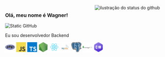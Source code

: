 <img align='right' src="https://github-readme-stats.vercel.app/api?username=wagner333&show_icons=true&title_color=783c00&text_color=af552e&icon_color=783c00&bg_color=f8efd4&cache_seconds=2300" alt="ilustração do status do github">

### Olá, meu nome é Wagner!

<img src="https://img.shields.io/static/v1?label=Overview&message=wagner333&color=f8efd4&style=for-the-badge&logo=GitHub" alt="Static GitHub">

<p>Eu sou desenvolvedor Backend</p>
<p>
<code><img height="32" src="https://raw.githubusercontent.com/github/explore/main/topics/php/php.png" alt="PHP"/></code>
<code><img height="32" src="https://raw.githubusercontent.com/github/explore/main/topics/javascript/javascript.png" alt="JavaScript"/></code>
<code><img height="32" src="https://raw.githubusercontent.com/github/explore/main/topics/typescript/typescript.png" alt="TypeScript"/></code>
<code><img height="32" src="https://raw.githubusercontent.com/github/explore/main/topics/nodejs/nodejs.png" alt="Node.js"/></code>
<code><img height="32" src="https://raw.githubusercontent.com/github/explore/main/topics/react/react.png" alt="React"/></code>
<code><img height="32" src="https://raw.githubusercontent.com/github/explore/main/topics/mysql/mysql.png" alt="MySQL"/></code>
<code><img height="32" src="https://raw.githubusercontent.com/github/explore/main/topics/postgresql/postgresql.png" alt="PostgreSQL"/></code>
<code><img height="32" src="https://raw.githubusercontent.com/github/explore/main/topics/mongodb/mongodb.png" alt="MongoDB"/></code>
<code><img height="32" src="https://raw.githubusercontent.com/github/explore/main/topics/csharp/csharp.png" alt="C#"/></code>

  
</p>

